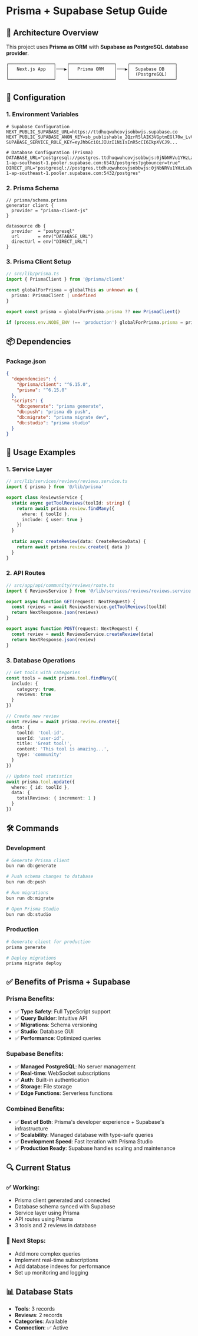 # Prisma + Supabase Setup Guide

## 🎯 **Architecture Overview**

This project uses **Prisma as ORM** with **Supabase as PostgreSQL database provider**.

```
┌─────────────────┐    ┌─────────────────┐    ┌─────────────────┐
│   Next.js App   │───▶│   Prisma ORM    │───▶│  Supabase DB    │
│                 │    │                 │    │  (PostgreSQL)   │
└─────────────────┘    └─────────────────┘    └─────────────────┘
```

## 🔧 **Configuration**

### **1. Environment Variables**
```env
# Supabase Configuration
NEXT_PUBLIC_SUPABASE_URL=https://ttdhuqwuhcovjsobbwjs.supabase.co
NEXT_PUBLIC_SUPABASE_ANON_KEY=sb_publishable_2QzrR5lAIK3VGptmEGl70w_LvVvFfHv
SUPABASE_SERVICE_ROLE_KEY=eyJhbGciOiJIUzI1NiIsInR5cCI6IkpXVCJ9...

# Database Configuration (Prisma)
DATABASE_URL="postgresql://postgres.ttdhuqwuhcovjsobbwjs:0jNbNRVu1YHzLaBw@aws-1-ap-southeast-1.pooler.supabase.com:6543/postgres?pgbouncer=true"
DIRECT_URL="postgresql://postgres.ttdhuqwuhcovjsobbwjs:0jNbNRVu1YHzLaBw@aws-1-ap-southeast-1.pooler.supabase.com:5432/postgres"
```

### **2. Prisma Schema**
```prisma
// prisma/schema.prisma
generator client {
  provider = "prisma-client-js"
}

datasource db {
  provider  = "postgresql"
  url       = env("DATABASE_URL")
  directUrl = env("DIRECT_URL")
}
```

### **3. Prisma Client Setup**
```typescript
// src/lib/prisma.ts
import { PrismaClient } from '@prisma/client'

const globalForPrisma = globalThis as unknown as {
  prisma: PrismaClient | undefined
}

export const prisma = globalForPrisma.prisma ?? new PrismaClient()

if (process.env.NODE_ENV !== 'production') globalForPrisma.prisma = prisma
```

## 📦 **Dependencies**

### **Package.json**
```json
{
  "dependencies": {
    "@prisma/client": "^6.15.0",
    "prisma": "^6.15.0"
  },
  "scripts": {
    "db:generate": "prisma generate",
    "db:push": "prisma db push",
    "db:migrate": "prisma migrate dev",
    "db:studio": "prisma studio"
  }
}
```

## 🚀 **Usage Examples**

### **1. Service Layer**
```typescript
// src/lib/services/reviews/reviews.service.ts
import { prisma } from '@/lib/prisma'

export class ReviewsService {
  static async getToolReviews(toolId: string) {
    return await prisma.review.findMany({
      where: { toolId },
      include: { user: true }
    })
  }
  
  static async createReview(data: CreateReviewData) {
    return await prisma.review.create({ data })
  }
}
```

### **2. API Routes**
```typescript
// src/app/api/community/reviews/route.ts
import { ReviewsService } from '@/lib/services/reviews/reviews.service'

export async function GET(request: NextRequest) {
  const reviews = await ReviewsService.getToolReviews(toolId)
  return NextResponse.json(reviews)
}

export async function POST(request: NextRequest) {
  const review = await ReviewsService.createReview(data)
  return NextResponse.json(review)
}
```

### **3. Database Operations**
```typescript
// Get tools with categories
const tools = await prisma.tool.findMany({
  include: {
    category: true,
    reviews: true
  }
})

// Create new review
const review = await prisma.review.create({
  data: {
    toolId: 'tool-id',
    userId: 'user-id',
    title: 'Great tool!',
    content: 'This tool is amazing...',
    type: 'community'
  }
})

// Update tool statistics
await prisma.tool.update({
  where: { id: toolId },
  data: {
    totalReviews: { increment: 1 }
  }
})
```

## 🛠️ **Commands**

### **Development**
```bash
# Generate Prisma client
bun run db:generate

# Push schema changes to database
bun run db:push

# Run migrations
bun run db:migrate

# Open Prisma Studio
bun run db:studio
```

### **Production**
```bash
# Generate client for production
prisma generate

# Deploy migrations
prisma migrate deploy
```

## ✅ **Benefits of Prisma + Supabase**

### **Prisma Benefits:**
- ✅ **Type Safety**: Full TypeScript support
- ✅ **Query Builder**: Intuitive API
- ✅ **Migrations**: Schema versioning
- ✅ **Studio**: Database GUI
- ✅ **Performance**: Optimized queries

### **Supabase Benefits:**
- ✅ **Managed PostgreSQL**: No server management
- ✅ **Real-time**: WebSocket subscriptions
- ✅ **Auth**: Built-in authentication
- ✅ **Storage**: File storage
- ✅ **Edge Functions**: Serverless functions

### **Combined Benefits:**
- ✅ **Best of Both**: Prisma's developer experience + Supabase's infrastructure
- ✅ **Scalability**: Managed database with type-safe queries
- ✅ **Development Speed**: Fast iteration with Prisma Studio
- ✅ **Production Ready**: Supabase handles scaling and maintenance

## 🔍 **Current Status**

### **✅ Working:**
- Prisma client generated and connected
- Database schema synced with Supabase
- Service layer using Prisma
- API routes using Prisma
- 3 tools and 2 reviews in database

### **🎯 Next Steps:**
- Add more complex queries
- Implement real-time subscriptions
- Add database indexes for performance
- Set up monitoring and logging

## 📊 **Database Stats**
- **Tools**: 3 records
- **Reviews**: 2 records
- **Categories**: Available
- **Connection**: ✅ Active
